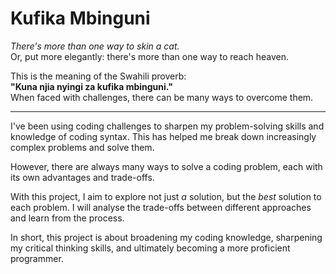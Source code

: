 # Kufika Mbinguni

*There's more than one way to skin a cat.*  
Or, put more elegantly: there's more than one way to reach heaven.

This is the meaning of the Swahili proverb:  
**"Kuna njia nyingi za kufika mbinguni."**  
When faced with challenges, there can be many ways to overcome them.

---

I've been using coding challenges to sharpen my problem-solving skills and knowledge of coding syntax. This has helped me break down increasingly complex problems and solve them.

However, there are always many ways to solve a coding problem, each with its own advantages and trade-offs.

With this project, I aim to explore not just *a* solution, but the *best* solution to each problem. I will analyse the trade-offs between different approaches and learn from the process. 

In short, this project is about broadening my coding knowledge, sharpening my critical thinking skills, and ultimately becoming a more proficient programmer.
